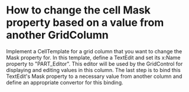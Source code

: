# How to change the cell Mask property based on a value from another GridColumn


<p>Implement a CellTemplate for a grid column that you want to change the Mask property for. In this template, define a TextEdit and set its x:Name property to "PART_Editor". This editor will be used by the GridControl for displaying and editing values in this column. The last step is to bind this TextEdit's Mask property to a necessary value from another column and define an appropriate convertor for this binding.<br />
</p>

<br/>


